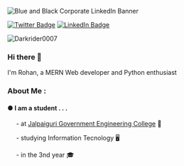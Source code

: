 ![Blue and Black Corporate LinkedIn Banner](https://user-images.githubusercontent.com/109970907/196489106-7527d83e-9634-401c-8a2e-4839fa2c5884.png)

[![Twitter Badge](https://img.shields.io/badge/Twitter-Profile-informational?style=flat&logo=twitter&logoColor=white&color=1CA2F1)](https://twitter.com/RohanGope6)
[![LinkedIn Badge](https://img.shields.io/badge/LinkedIn-Profile-informational?style=flat&logo=linkedin&logoColor=white&color=0D76A8)](https://www.linkedin.com/in/rohan-gope-a96072199/)<p align="left"> <img src="https://komarev.com/ghpvc/?username=Darkrider0007&label=Profile%20views&color=0e75b6&style=flat" alt="Darkrider0007" /> </p>

### Hi there 👋
I'm Rohan, a MERN Web developer and Python enthusiast

### About Me :
#### ●  I am a student . . . 
   &nbsp;&nbsp;&nbsp;&nbsp; - at [Jalpaiguri Government Engineering College](https://jgec.ac.in/) 🏫
   
   &nbsp;&nbsp;&nbsp;&nbsp; - studying Information Tecnology 🖥️
   
   &nbsp;&nbsp;&nbsp;&nbsp; - in the 3nd year 🎓
   

